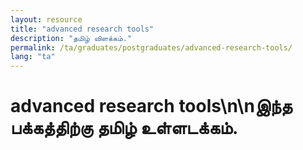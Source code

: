 ```yaml
---
layout: resource
title: "advanced research tools"
description: "தமிழ் விளக்கம்."
permalink: /ta/graduates/postgraduates/advanced-research-tools/
lang: "ta"
---
```


# advanced research tools\n\nஇந்த பக்கத்திற்கு தமிழ் உள்ளடக்கம்.
